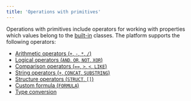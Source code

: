 ```yaml
---
title: 'Operations with primitives'
---
```


Оperations with primitives include operators for working with properties which values belong to the [built-in](Built-in_classes.md) classes. The platform supports the following operators:

-   [Arithmetic operators (`+`, `-`, `*`, `/`)](Arithmetic_operators_+_-_etc.md)
-   [Logical operators (`AND`, `OR`, `NOT`, `XOR`)](Logical_operators_AND_OR_NOT_XOR.md)
-   [Comparison operators (`==`, `>`, `<`, `LIKE`)](Comparison_operators_=_etc.md)
-   [String operators (`+`, `CONCAT`, `SUBSTRING`)](String_operators_+_CONCAT_SUBSTRING.md)
-   [Structure operators (`STRUCT`, `[]`)](Structure_operators_STRUCT.md)
-   [Custom formula (`FORMULA`)](Custom_formula_FORMULA.md)
-   [Type conversion](Type_conversion.md)

  
